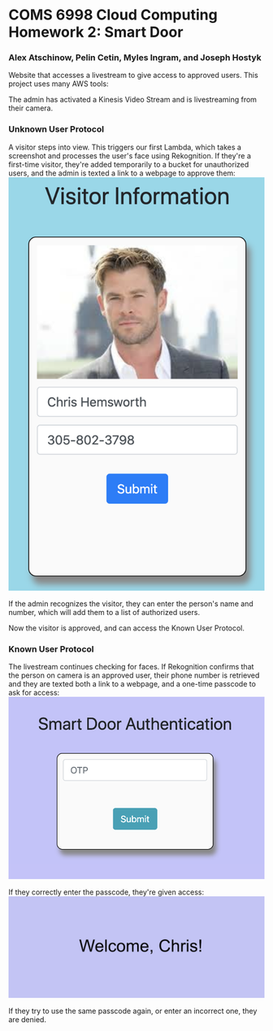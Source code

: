# COMS 6998 Cloud Computing Homework 2: Smart Door
### Alex Atschinow, Pelin Cetin, Myles Ingram, and Joseph Hostyk

Website that accesses a livestream to give access to approved users.
This project uses many AWS tools:

The admin has activated a Kinesis Video Stream and is livestreaming from their camera.

### Unknown User Protocol

A visitor steps into view. This triggers our first Lambda, which takes a screenshot and processes the user's face using Rekognition.
If they're a first-time visitor, they're added temporarily to a bucket for unauthorized users, and the admin is texted a link to a webpage to approve them:
![WP1](/Demo/authorizeUser.png)

If the admin recognizes the visitor, they can enter the person's name and number, which will add them to a list of authorized users.

Now the visitor is approved, and can access the Known User Protocol.

### Known User Protocol

The livestream continues checking for faces. If Rekognition confirms that the person on camera is an approved user, their phone number is retrieved and they are texted both a link to a webpage, and a one-time passcode to ask for access:
![WP2](/Demo/allowAccess.png)

If they correctly enter the passcode, they're given access:
![Approved](/Demo/accessApproved.png)

If they try to use the same passcode again, or enter an incorrect one, they are denied.
